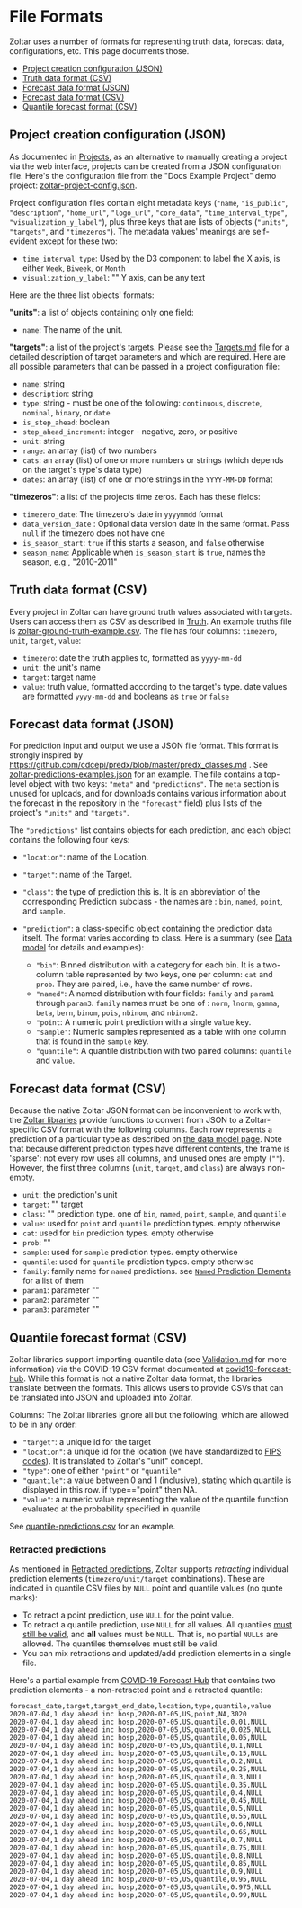 # File Formats

Zoltar uses a number of formats for representing truth data, forecast data, configurations, etc. This page documents those.

- [Project creation configuration (JSON)](#project-creation-configuration-json)
- [Truth data format (CSV)](#truth-data-format-csv)
- [Forecast data format (JSON)](#forecast-data-format-json)
- [Forecast data format (CSV)](#forecast-data-format-csv)
- [Quantile forecast format (CSV)](#quantile-forecast-format-csv)


## Project creation configuration (JSON)

As documented in [Projects](Projects.md#to-create-a-project-via-a-configuration-file), as an alternative to manually creating a project via the web interface, projects can be created from a JSON configuration file. Here's the configuration file from the "Docs Example Project" demo project: [zoltar-project-config.json](https://github.com/reichlab/docs.zoltardata/blob/master/docs/zoltar-project-config.json).

Project configuration files contain eight metadata keys (`"name`, `"is_public"`, `"description"`, `"home_url"`, `"logo_url"`, `"core_data"`, `"time_interval_type"`, `"visualization_y_label"`), plus three keys that are lists of objects (`"units"`, `"targets"`, and `"timezeros"`). The metadata values' meanings are self-evident except for these two:

- `time_interval_type`: Used by the D3 component to label the X axis, is either `Week`, `Biweek`, or `Month`
- `visualization_y_label`: "" Y axis, can be any text


Here are the three list objects' formats:

**"units"**: a list of objects containing only one field:

- `name`: The name of the unit.


**"targets"**: a list of the project's targets. Please see the [Targets.md](Targets.md) file for a detailed description of target parameters and which are required. Here are all possible parameters that can be passed in a project configuration file:

- `name`: string
- `description`: string
- `type`: string - must be one of the following: `continuous`, `discrete`, `nominal`, `binary`, or `date`
- `is_step_ahead`: boolean
- `step_ahead_increment`: integer - negative, zero, or positive
- `unit`: string
- `range`: an array (list) of two numbers
- `cats`: an array (list) of one or more numbers or strings (which depends on the target's type's data type)
- `dates`: an array (list) of one or more strings in the `YYYY-MM-DD` format


**"timezeros"**: a list of the projects time zeros. Each has these fields:

- `timezero_date`: The timezero's date in `yyyymmdd` format
- `data_version_date` : Optional data version date in the same format. Pass `null` if the timezero does not have one
- `is_season_start`: `true` if this starts a season, and `false` otherwise
- `season_name`: Applicable when `is_season_start` is `true`, names the season, e.g., "2010-2011"


## Truth data format (CSV)

Every project in Zoltar can have ground truth values associated with targets. Users can access them as CSV as described in [Truth](Truth.md). An example truths file is [zoltar-ground-truth-example.csv](https://github.com/reichlab/docs.zoltardata/blob/master/docs/zoltar-ground-truth-example.csv). The file has four columns: `timezero`, `unit`, `target`, `value`:

- `timezero`: date the truth applies to, formatted as `yyyy-mm-dd`
- `unit`: the unit's name
- `target`: target name
- `value`: truth value, formatted according to the target's type. date values are formatted `yyyy-mm-dd` and booleans as `true` or `false`
 

## Forecast data format (JSON)

For prediction input and output we use a JSON file format. This format is strongly inspired by https://github.com/cdcepi/predx/blob/master/predx_classes.md . See [zoltar-predictions-examples.json](https://github.com/reichlab/docs.zoltardata/blob/master/docs/zoltar-predictions-examples.json) for an example. The file contains a top-level object with two keys: `"meta"` and `"predictions"`. The `meta` section is unused for uploads, and for downloads contains various information about the forecast in the repository in the `"forecast"` field) plus lists of the project's `"units"` and `"targets"`.

The `"predictions"` list contains objects for each prediction, and each object contains the following four keys:

- `"location"`: name of the Location.
- `"target"`: name of the Target.
- `"class"`: the type of prediction this is. It is an abbreviation of the corresponding Prediction subclass - the names are : `bin`, `named`, `point`, and `sample`.
- `"prediction"`: a class-specific object containing the prediction data itself. The format varies according to class. Here is a summary (see [Data model](DataModel.md) for details and examples):

    - `"bin"`: Binned distribution with a category for each bin. It is a two-column table represented by two keys, one per column: `cat` and `prob`. They are paired, i.e., have the same number of rows.
    - `"named"`: A named distribution with four fields: `family` and `param1` through `param3`. `family` names must be one of : `norm`, `lnorm`, `gamma`, `beta`, `bern`, `binom`, `pois`, `nbinom`, and `nbinom2`.
    - `"point`: A numeric point prediction with a single `value` key.
    - `"sample"`: Numeric samples represented as a table with one column that is found in the `sample` key.
    - `"quantile"`: A quantile distribution with two paired columns: `quantile` and `value`.


## Forecast data format (CSV)

Because the native Zoltar JSON format can be inconvenient to work with, the [Zoltar libraries](ApiIntro.md) provide functions to convert from JSON to a Zoltar-specific CSV format with the following columns. Each row represents a prediction of a particular type as described on [the data model page](DataModel.md). Note that because different prediction types have different contents, the frame is 'sparse': not every row uses all columns, and unused ones are empty (`""`). However, the first three columns (`unit`, `target`, and `class`) are always non-empty.

- `unit`: the prediction's unit
- `target`: "" target
- `class`: "" prediction type. one of `bin`, `named`, `point`, `sample`, and `quantile`
- `value`: used for `point` and `quantile` prediction types. empty otherwise
- `cat`: used for `bin` prediction types. empty otherwise
- `prob`: ""
- `sample`: used for `sample` prediction types. empty otherwise
- `quantile`: used for `quantile` prediction types. empty otherwise
- `family`: family name for `named` predictions. see [`Named` Prediction Elements](Validation.md#named-prediction-elements) for a list of them
- `param1`: parameter ""
- `param2`: parameter ""
- `param3`: parameter ""


## Quantile forecast format (CSV)

Zoltar libraries support importing quantile data (see [Validation.md](Validation.md) for more information) via the COVID-19 CSV format documented at [covid19-forecast-hub](https://github.com/reichlab/covid19-forecast-hub/blob/master/README.md#data-model). While this format is not a native Zoltar data format, the libraries translate between the formats. This allows users to provide CSVs that can be translated into JSON and uploaded into Zoltar.

Columns: The Zoltar libraries ignore all but the following, which are allowed to be in any order:

- `"target"`: a unique id for the target
- `"location"`: a unique id for the location (we have standardized to [FIPS codes](https://en.wikipedia.org/wiki/Federal_Information_Processing_Standard_state_code)). It is translated to Zoltar's "unit" concept.
- `"type"`: one of either `"point"` or `"quantile"`
- `"quantile"`: a value between 0 and 1 (inclusive), stating which quantile is displayed in this row. if type=="point" then NA.
- `"value"`: a numeric value representing the value of the quantile function evaluated at the probability specified in quantile

See [quantile-predictions.csv](https://github.com/reichlab/docs.zoltardata/blob/master/docs/quantile-predictions.csv) for an example.


### Retracted predictions

As mentioned in [Retracted predictions](ForecastVersions.md#retracted-predictions), Zoltar supports _retracting_ individual prediction elements (`timezero/unit/target` combinations). These are indicated in quantile CSV files by `NULL` point and quantile values (no quote marks):

- To retract a point prediction, use `NULL` for the point value.
- To retract a quantile prediction, use `NULL` for all values. All quantiles [must still be valid](Validation.md#quantile-prediction-elements), and **all** values must be `NULL`. That is, no partial `NULL`s are allowed. The quantiles themselves must still be valid.
- You can mix retractions and updated/add prediction elements in a single file.

Here's a partial example from [COVID-19 Forecast Hub](https://github.com/reichlab/covid19-forecast-hub) that contains two prediction elements - a non-retracted point and a retracted quantile:
```csv
forecast_date,target,target_end_date,location,type,quantile,value
2020-07-04,1 day ahead inc hosp,2020-07-05,US,point,NA,3020
2020-07-04,1 day ahead inc hosp,2020-07-05,US,quantile,0.01,NULL
2020-07-04,1 day ahead inc hosp,2020-07-05,US,quantile,0.025,NULL
2020-07-04,1 day ahead inc hosp,2020-07-05,US,quantile,0.05,NULL
2020-07-04,1 day ahead inc hosp,2020-07-05,US,quantile,0.1,NULL
2020-07-04,1 day ahead inc hosp,2020-07-05,US,quantile,0.15,NULL
2020-07-04,1 day ahead inc hosp,2020-07-05,US,quantile,0.2,NULL
2020-07-04,1 day ahead inc hosp,2020-07-05,US,quantile,0.25,NULL
2020-07-04,1 day ahead inc hosp,2020-07-05,US,quantile,0.3,NULL
2020-07-04,1 day ahead inc hosp,2020-07-05,US,quantile,0.35,NULL
2020-07-04,1 day ahead inc hosp,2020-07-05,US,quantile,0.4,NULL
2020-07-04,1 day ahead inc hosp,2020-07-05,US,quantile,0.45,NULL
2020-07-04,1 day ahead inc hosp,2020-07-05,US,quantile,0.5,NULL
2020-07-04,1 day ahead inc hosp,2020-07-05,US,quantile,0.55,NULL
2020-07-04,1 day ahead inc hosp,2020-07-05,US,quantile,0.6,NULL
2020-07-04,1 day ahead inc hosp,2020-07-05,US,quantile,0.65,NULL
2020-07-04,1 day ahead inc hosp,2020-07-05,US,quantile,0.7,NULL
2020-07-04,1 day ahead inc hosp,2020-07-05,US,quantile,0.75,NULL
2020-07-04,1 day ahead inc hosp,2020-07-05,US,quantile,0.8,NULL
2020-07-04,1 day ahead inc hosp,2020-07-05,US,quantile,0.85,NULL
2020-07-04,1 day ahead inc hosp,2020-07-05,US,quantile,0.9,NULL
2020-07-04,1 day ahead inc hosp,2020-07-05,US,quantile,0.95,NULL
2020-07-04,1 day ahead inc hosp,2020-07-05,US,quantile,0.975,NULL
2020-07-04,1 day ahead inc hosp,2020-07-05,US,quantile,0.99,NULL
```
